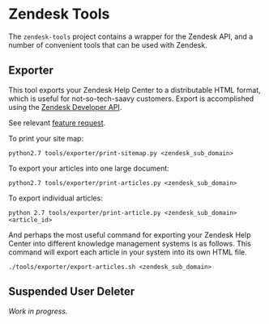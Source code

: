 Zendesk Tools
===


The `zendesk-tools` project contains a wrapper for the Zendesk API, and a
number of convenient tools that can be used with Zendesk.

Exporter
---

This tool exports your Zendesk Help Center to a distributable HTML format,
which is useful for not-so-tech-saavy customers. Export is accomplished using
the [Zendesk Developer API](https://developer.zendesk.com/).

See relevant [feature request](https://support.zendesk.com/entries/84241-Print-PDF-button-in-Forums).

To print your site map:

```
python2.7 tools/exporter/print-sitemap.py <zendesk_sub_domain>
```

To export your articles into one large document:

```
python2.7 tools/exporter/print-articles.py <zendesk_sub_domain>
```

To export individual articles:

```
python 2.7 tools/exporter/print-article.py <zendesk_sub_domain> <article_id>
```

And perhaps the most useful command for exporting your Zendesk Help Center into
different knowledge management systems is as follows. This command will export
each article in your system into its own HTML file.

```
./tools/exporter/export-articles.sh <zendesk_sub_domain>
```

Suspended User Deleter
---

*Work in progress.*
